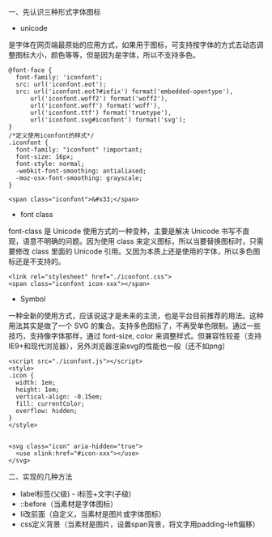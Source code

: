 一、先认识三种形式字体图标

- unicode

是字体在网页端最原始的应用方式，如果用于图标，可支持按字体的方式去动态调整图标大小，颜色等等，但是因为是字体，所以不支持多色。

    @font-face {
      font-family: 'iconfont';
      src: url('iconfont.eot');
      src: url('iconfont.eot?#iefix') format('embedded-opentype'),
          url('iconfont.woff2') format('woff2'),
          url('iconfont.woff') format('woff'),
          url('iconfont.ttf') format('truetype'),
          url('iconfont.svg#iconfont') format('svg');
    }
    /*定义使用iconfont的样式*/
    .iconfont {
      font-family: "iconfont" !important;
      font-size: 16px;
      font-style: normal;
      -webkit-font-smoothing: antialiased;
      -moz-osx-font-smoothing: grayscale;
    }

    <span class="iconfont">&#x33;</span>





- font class

font-class 是 Unicode 使用方式的一种变种，主要是解决 Unicode 书写不直观，语意不明确的问题。因为使用 class 来定义图标，所以当要替换图标时，只需要修改 class 里面的 Unicode 引用。又因为本质上还是使用的字体，所以多色图标还是不支持的。

    <link rel="stylesheet" href="./iconfont.css">
    <span class="iconfont icon-xxx"></span>



- Symbol

一种全新的使用方式，应该说这才是未来的主流，也是平台目前推荐的用法。这种用法其实是做了一个 SVG 的集合。支持多色图标了，不再受单色限制。通过一些技巧，支持像字体那样，通过 font-size, color 来调整样式。但兼容性较差（支持IE9+和现代浏览器），另外浏览器渲染svg的性能也一般（还不如png）

    <script src="./iconfont.js"></script>
    <style>
    .icon {
      width: 1em;
      height: 1em;
      vertical-align: -0.15em;
      fill: currentColor;
      overflow: hidden;
    }
    </style>
    
    
    <svg class="icon" aria-hidden="true">
      <use xlink:href="#icon-xxx"></use>
    </svg>



二、实现的几种方法

- label标签(父级) - i标签+文字(子级)
- ::before（当素材是字体图标）
- li改前面（自定义，当素材是图片或字体图标）
- css定义背景（当素材是图片，设置span背景，将文字用padding-left偏移）
